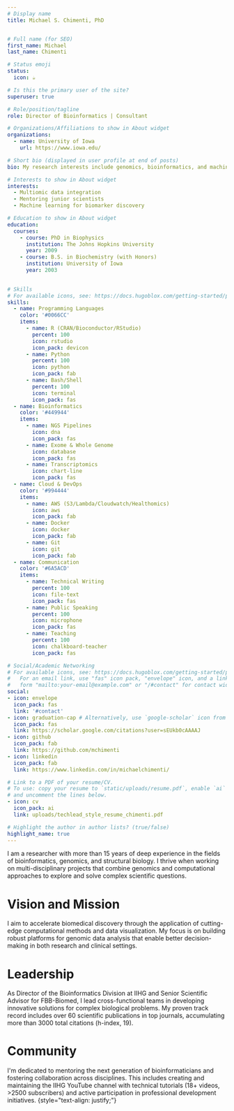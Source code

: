 ```yaml
---
# Display name
title: Michael S. Chimenti, PhD


# Full name (for SEO)
first_name: Michael
last_name: Chimenti

# Status emoji
status:
  icon: ☕️

# Is this the primary user of the site?
superuser: true

# Role/position/tagline
role: Director of Bioinformatics | Consultant

# Organizations/Affiliations to show in About widget
organizations:
  - name: University of Iowa 
    url: https://www.iowa.edu/

# Short bio (displayed in user profile at end of posts)
bio: My research interests include genomics, bioinformatics, and machine learning.

# Interests to show in About widget
interests:
  - Multiomic data integration
  - Mentoring junior scientists
  - Machine learning for biomarker discovery

# Education to show in About widget
education:
  courses:
    - course: PhD in Biophysics
      institution: The Johns Hopkins University
      year: 2009
    - course: B.S. in Biochemistry (with Honors)
      institution: University of Iowa
      year: 2003
    

# Skills
# For available icons, see: https://docs.hugoblox.com/getting-started/page-builder/#icons
skills:
  - name: Programming Languages
    color: '#0066CC'  
    items:
      - name: R (CRAN/Bioconductor/RStudio)
        percent: 100
        icon: rstudio
        icon_pack: devicon
      - name: Python
        percent: 100
        icon: python
        icon_pack: fab
      - name: Bash/Shell
        percent: 100
        icon: terminal
        icon_pack: fas
  - name: Bioinformatics
    color: '#449944'
    items:
      - name: NGS Pipelines
        icon: dna
        icon_pack: fas
      - name: Exome & Whole Genome
        icon: database
        icon_pack: fas
      - name: Transcriptomics
        icon: chart-line
        icon_pack: fas
  - name: Cloud & DevOps
    color: '#994444'
    items:
      - name: AWS (S3/Lambda/Cloudwatch/Healthomics)
        icon: aws
        icon_pack: fab
      - name: Docker
        icon: docker
        icon_pack: fab
      - name: Git
        icon: git
        icon_pack: fab
  - name: Communication
    color: '#6A5ACD'
    items:
      - name: Technical Writing
        percent: 100
        icon: file-text
        icon_pack: fas
      - name: Public Speaking
        percent: 100
        icon: microphone
        icon_pack: fas
      - name: Teaching
        percent: 100
        icon: chalkboard-teacher
        icon_pack: fas

# Social/Academic Networking
# For available icons, see: https://docs.hugoblox.com/getting-started/page-builder/#icons
#   For an email link, use "fas" icon pack, "envelope" icon, and a link in the
#   form "mailto:your-email@example.com" or "/#contact" for contact widget.
social:
- icon: envelope
  icon_pack: fas
  link: '#contact'
- icon: graduation-cap # Alternatively, use `google-scholar` icon from `ai` icon pack
  icon_pack: fas
  link: https://scholar.google.com/citations?user=sEUkb0cAAAAJ
- icon: github
  icon_pack: fab
  link: https://github.com/mchimenti
- icon: linkedin
  icon_pack: fab
  link: https://www.linkedin.com/in/michaelchimenti/

# Link to a PDF of your resume/CV.
# To use: copy your resume to `static/uploads/resume.pdf`, enable `ai` icons in `params.yaml`,
# and uncomment the lines below.
- icon: cv
  icon_pack: ai
  link: uploads/techlead_style_resume_chimenti.pdf

# Highlight the author in author lists? (true/false)
highlight_name: true
---
```


I am a researcher with more than 15 years of deep experience in the fields of bioinformatics, genomics, and structural biology. I thrive when working on multi-disciplinary projects that combine genomics and computational approaches to explore and solve complex scientific questions.

# Vision and Mission
I aim to accelerate biomedical discovery through the application of cutting-edge computational methods and data visualization. My focus is on building robust platforms for genomic data analysis that enable better decision-making in both research and clinical settings.

# Leadership 
As Director of the Bioinformatics Division at IIHG and Senior Scientific Advisor for FBB-Biomed, I lead cross-functional teams in developing innovative solutions for complex biological problems. My proven track record includes over 60 scientific publications in top journals, accumulating more than 3000 total citations (h-index, 19).

# Community
I'm dedicated to mentoring the next generation of bioinformaticians and fostering collaboration across disciplines. This includes creating and maintaining the IIHG YouTube channel with technical tutorials (18+ videos, >2500 subscribers) and active participation in professional development initiatives.
{style="text-align: justify;"}
